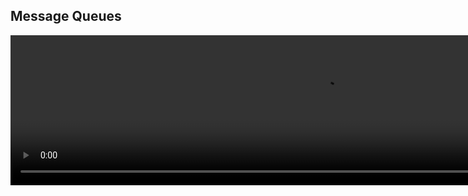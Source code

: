 

## Message Queues 

<video width="1000" height="240" controls>
  <source src="http://ankit-portfolio.s3-ap-southeast-1.amazonaws.com/system-design/basics/19-message-queues.mp4" type="video/mp4">
</video>
